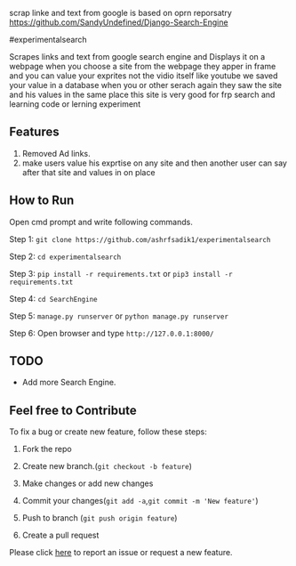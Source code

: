 scrap linke and text from google is based on oprn reporsatry  https://github.com/SandyUndefined/Django-Search-Engine

#experimentalsearch

Scrapes links and text from google search engine and Displays it on a webpage when you choose a site from the webpage they apper in frame and you can value your exprites not the vidio itself like youtube we saved your value in a database when you or other serach again they saw the site and his values in the same place this site is very good for frp search and learning code or lerning experiment


## Features

1. Removed Ad links.
2. make users value his exprtise on any site and then another user can say after that site and values in on place
   

## How to Run

Open cmd prompt and write following commands.

Step 1: `git clone https://github.com/ashrfsadik1/experimentalsearch`

Step 2: `cd experimentalsearch`

Step 3: `pip install -r requirements.txt` or `pip3 install -r requirements.txt`

Step 4: `cd SearchEngine`

Step 5: `manage.py runserver` or `python manage.py runserver`

Step 6: Open browser and type `http://127.0.0.1:8000/`

## TODO

- Add more Search Engine.

## Feel free to Contribute

To fix a bug or create new feature, follow these steps:

1. Fork the repo

2. Create new branch.(`git checkout -b feature`)

3. Make changes or add new changes

4. Commit your changes(`git add -a`,`git commit -m 'New feature'`)

5. Push to branch (`git push origin feature`)

6. Create a pull request

Please click [here](https://github.com/SandyUndefined/Django-Search-Engine/issues/new) to report an issue or request a new feature.
